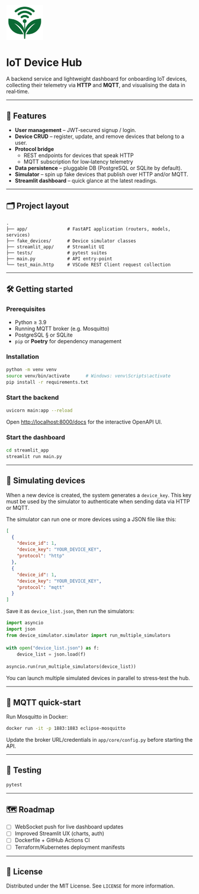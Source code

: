 <img src="streamlit_app/assets/logo.png" alt="IoT Device Hub Logo" width="100">

# IoT Device Hub

A backend service and lightweight dashboard for onboarding IoT devices, collecting their telemetry via **HTTP** and **MQTT**, and visualising the data in real‑time.

---

## 🚀 Features

* **User management** – JWT‑secured signup / login.
* **Device CRUD** – register, update, and remove devices that belong to a user.
* **Protocol bridge**  
  * REST endpoints for devices that speak HTTP  
  * MQTT subscription for low‑latency telemetry
* **Data persistence** – pluggable DB (PostgreSQL or SQLite by default).
* **Simulator** – spin up fake devices that publish over HTTP and/or MQTT.
* **Streamlit dashboard** – quick glance at the latest readings.

---

## 🗂️ Project layout

```text
.
├── app/               # FastAPI application (routers, models, services)
├── fake_devices/      # Device simulator classes
├── streamlit_app/     # Streamlit UI
├── tests/             # pytest suites
├── main.py            # API entry‑point
└── test_main.http     # VSCode REST Client request collection
```

---

## 🛠️ Getting started

### Prerequisites

* Python ≥ 3.9
* Running MQTT broker (e.g. Mosquitto)
* PostgreSQL § or SQLite
* `pip` or **Poetry** for dependency management

### Installation

```bash
python -m venv venv
source venv/bin/activate      # Windows: venv\Scripts\activate
pip install -r requirements.txt
```

### Start the backend

```bash
uvicorn main:app --reload
```

Open [http://localhost:8000/docs](http://localhost:8000/docs) for the interactive OpenAPI UI.

### Start the dashboard

```bash
cd streamlit_app
streamlit run main.py
```

---

## 🔄 Simulating devices

When a new device is created, the system generates a `device_key`. This key must be used by the simulator to authenticate when sending data via HTTP or MQTT.

The simulator can run one or more devices using a JSON file like this:

```json
[
  {
    "device_id": 1,
    "device_key": "YOUR_DEVICE_KEY",
    "protocol": "http"
  },
  {
    "device_id": 1,
    "device_key": "YOUR_DEVICE_KEY",
    "protocol": "mqtt"
  }
]
```

Save it as `device_list.json`, then run the simulators:

```python
import asyncio
import json
from device_simulator.simulator import run_multiple_simulators

with open("device_list.json") as f:
    device_list = json.load(f)

asyncio.run(run_multiple_simulators(device_list))
```

You can launch multiple simulated devices in parallel to stress‑test the hub.

---

## 📡 MQTT quick‑start

Run Mosquitto in Docker:

```bash
docker run -it -p 1883:1883 eclipse-mosquitto
```

Update the broker URL/credentials in `app/core/config.py` before starting the API.

---

## 🧪 Testing

```bash
pytest
```

---

## 🗺️ Roadmap

- [ ] WebSocket push for live dashboard updates  
- [ ] Improved Streamlit UX (charts, auth)  
- [ ] Dockerfile + GitHub Actions CI  
- [ ] Terraform/Kubernetes deployment manifests  

---

## 📜 License

Distributed under the MIT License. See `LICENSE` for more information.
